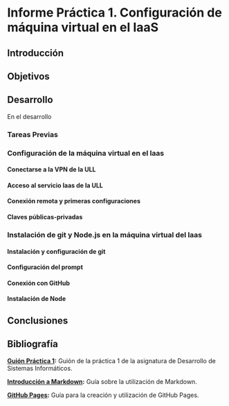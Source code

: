 # Informe Práctica 1. Configuración de máquina virtual en el IaaS
## Introducción

## Objetivos

## Desarrollo

En el desarrollo

### Tareas Previas

### Configuración de la máquina virtual en el Iaas

#### Conectarse a la VPN de la ULL

#### Acceso al servicio Iaas de la ULL

#### Conexión remota y primeras configuraciones

#### Claves públicas-privadas

### Instalación de git y Node.js en la máquina virtual del Iaas

#### Instalación y configuración de git

#### Configuración del prompt

#### Conexión con GitHub

#### Instalación de Node

## Conclusiones

## Bibliografía

**[Guión Práctica 1](https://ull-esit-inf-dsi-2021.github.io/prct01-iaas/):** Guión de la práctica 1 de la asignatura de Desarrollo de Sistemas Informáticos.

**[Introducción a Markdown](https://guides.github.com/features/mastering-markdown/):** Guía sobre la utilización de Markdown.

**[GitHub Pages](https://docs.github.com/en/github/working-with-github-pages):** Guía para la creación y utilización de GitHub Pages.


